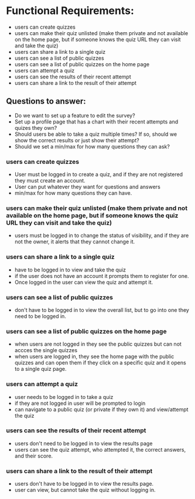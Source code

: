 # Functional Requirements:

- users can create quizzes
- users can make their quiz unlisted (make them private and not available on the home page, but if someone knows the quiz URL they can visit and take the quiz)
- users can share a link to a single quiz
- users can see a list of public quizzes
- users can see a list of public quizzes on the home page
- users can attempt a quiz
- users can see the results of their recent attempt
- users can share a link to the result of their attempt

## Questions to answer:
- Do we want to set up a feature to edit the survey?
- Set up a profile page that has a chart with their recent attempts and quizes they own?
- Should users be able to take a quiz multiple times? If so, should we show the correct results or just show their attempt?
- Should we set a min/max for how many questions they can ask?

### users can create quizzes
- User must be logged in to create a quiz, and if they are not registered they must create an account. 
- User can put whatever they want for questions and answers
- min/max for how many questions they can have. 

### users can make their quiz unlisted (make them private and not available on the home page, but if someone knows the quiz URL they can visit and take the quiz)
- users must be logged in to change the status of visibility, and if they are not the owner, it alerts that they cannot change it. 


### users can share a link to a single quiz
- have to be logged in to view and take the quiz
- if the user does not have an account it prompts them to register for one. 
- Once logged in the user can view the quiz and attempt it. 

### users can see a list of public quizzes
- don't have to be logged in to view the overall list, but to go into one they need to be logged in.

### users can see a list of public quizzes on the home page
- when users are not logged in they see the public quizzes but can not accces the single quizzes
- when users are logged in, they see the home page with the public quizzes and can open them if they click on a specific quiz and it opens to a single quiz page. 

### users can attempt a quiz
- user needs to be logged in to take a quiz
- if they are not logged in user will be prompted to login 
- can navigate to a public quiz (or private if they own it) and view/attempt the quiz 

### users can see the results of their recent attempt
- users don't need to be logged in to view the results page
- users can see the quiz attempt, who attempted it, the correct answers, and their score. 

### users can share a link to the result of their attempt
- users don't have to be logged in to view the results page. 
- user can view, but cannot take the quiz without logging in. 


